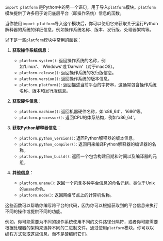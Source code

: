 `import platform` 是Python中的另一个语句，用于导入`platform`模块。`platform`模块提供了许多用于访问底层平台（即操作系统）信息的函数。

当你使用`import platform`导入这个模块后，你可以使用它来获取关于运行Python解释器的系统的详细信息，例如操作系统名称、版本、发行版、处理器架构等。

以下是一些`platform`模块中常用的函数：

1. **获取操作系统信息**：
   - `platform.system()`: 返回操作系统的名称，例如'Linux'、'Windows'或'Darwin'（对于macOS）。
   - `platform.release()`: 返回操作系统的发行版信息。
   - `platform.version()`: 返回操作系统的版本信息。
   - `platform.platform()`: 返回描述当前平台的字符串，这通常包含操作系统名称、版本和发行版信息。

2. **获取硬件信息**：
   - `platform.machine()`: 返回机器硬件名称，如'x86_64'、'i686'等。
   - `platform.processor()`: 返回CPU的体系结构，例如'x86_64'。

3. **获取Python解释器信息**：
   - `platform.python_version()`: 返回Python解释器的版本信息。
   - `platform.python_compiler()`: 返回用来编译Python解释器的编译器的名称。
   - `platform.python_build()`: 返回一个包含构建日期和时间以及编译器的元组。

4. **其他信息**：
   - `platform.uname()`: 返回一个包含多种平台信息的命名元组，类似于Unix的`uname`命令。
   - `platform.node()`: 返回网络节点上的计算机名称。

这些函数可以帮助你编写跨平台的代码，因为你可以根据获取到的平台信息来执行不同的操作或提供不同的功能。

例如，你可能需要为不同的操作系统使用不同的文件路径分隔符，或者你可能需要根据处理器的架构来选择不同的二进制文件。通过使用`platform`模块，你可以以编程方式获取这些信息，而不是硬编码它们。